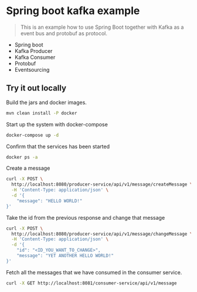 # Spring boot kafka example

> This is an example how to use Spring Boot together with Kafka as a event bus and protobuf as protocol.

- Spring boot
- Kafka Producer
- Kafka Consumer
- Protobuf
- Eventsourcing

## Try it out locally

Build the jars and docker images.
```bash
mvn clean install -P docker
```

Start up the system with docker-compose
```bash
docker-compose up -d
```

Confirm that the services has been started
```bash
docker ps -a
```

Create a message
```bash
curl -X POST \
  http://localhost:8080/producer-service/api/v1/message/createMessage \
  -H 'Content-Type: application/json' \
  -d '{
	"message": "HELLO WORLD!"
}'
```

Take the id from the previous response and change that message
```bash
curl -X POST \
  http://localhost:8080/producer-service/api/v1/message/changeMessage \
  -H 'Content-Type: application/json' \
  -d '{
	"id": "<ID_YOU_WANT_TO_CHANGE>",
	"message": "YET ANOTHER HELLO WORLD!"
}'
```

Fetch all the messages that we have consumed in the consumer service.
```bash
curl -X GET http://localhost:8081/consumer-service/api/v1/message
```